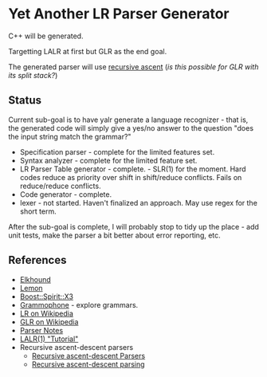 # Yet Another LR Parser Generator

C++ will be generated.

Targetting LALR at first but GLR as the end goal.

The generated parser will use [recursive ascent](https://en.wikipedia.org/wiki/Recursive_ascent_parser) (_is this possible for GLR with its split stack?_)

## Status

Current sub-goal is to have yalr generate a language recognizer - that is, the
generated code will simply give a yes/no answer to the question "does the input
string match the grammar?"

- Specification parser - complete for the limited features set.
- Syntax analyzer - complete for the limited feature set.
- LR Parser Table generator - complete. - SLR(1) for the moment. Hard codes
  reduce as priority over shift in shift/reduce conflicts. Fails on
  reduce/reduce conflicts.
- Code generator - complete.
- lexer - not started. Haven't finalized an approach. May use regex for the
  short term.

After the sub-goal is complete, I will probably stop to tidy up the place - add
unit tests, make the parser a bit better about error reporting, etc.

## References
- [Elkhound](http://scottmcpeak.com/elkhound/sources/elkhound/index.html)
- [Lemon](http://www.hwaci.com/sw/lemon/)
- [Boost::Spirit::X3](https://www.boost.org/doc/libs/develop/libs/spirit/doc/x3/html/index.html)
- [Grammophone](http://mdaines.github.io/grammophone/) - explore grammars.
- [LR on Wikipedia](https://en.wikipedia.org/wiki/LR_parser)
- [GLR on Wikipedia](https://en.wikipedia.org/wiki/GLR_parser)
- [Parser Notes](http://www.cs.ecu.edu/karl/5220/spr16/Notes/Bottom-up/index.html)
- [LALR(1) "Tutorial"](https://web.cs.dal.ca/~sjackson/lalr1.html)
- Recursive ascent-descent parsers
  - [Recursive ascent-descent
    Parsers](https://link.springer.com/content/pdf/10.1007/3-540-53669-8_70.pdf)
  - [Recursive ascent-descent
    parsing](https://webhome.cs.uvic.ca/~nigelh/Publications/rad.pdf)
